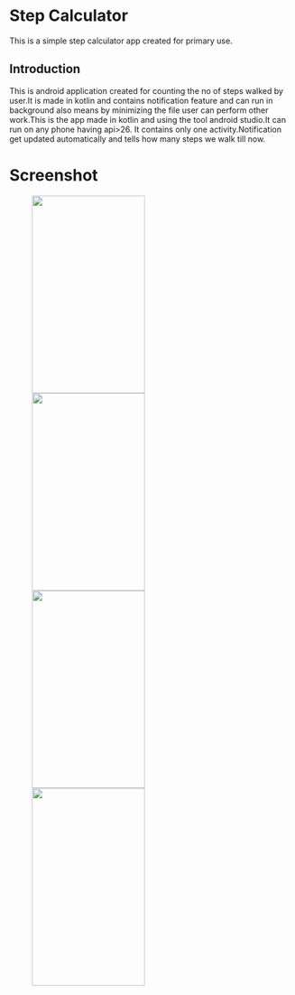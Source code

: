 # Step Calculator

This is a simple step calculator app created for primary use.

## Introduction

This is android application created for counting the no of steps walked by user.It is made in kotlin and contains notification feature and can run in background also
means by minimizing the file user can perform other work.This is the app made in kotlin and using the tool android studio.It can run on any phone having api>26.
It contains only one activity.Notification get updated automatically and tells how many steps we walk till now.

# Screenshot

<p id="img_cont">
	<img src="/1.jpeg" width = "200" height= "350" hspace=40>
	<img src="/2.jpeg" width = "200" height= "350" hspace=40>
	<img src="/3.jpeg" width = "200" height= "350" hspace=40>
	<img src="/4.jpeg" width = "200" height= "350" hspace=40>
</p
